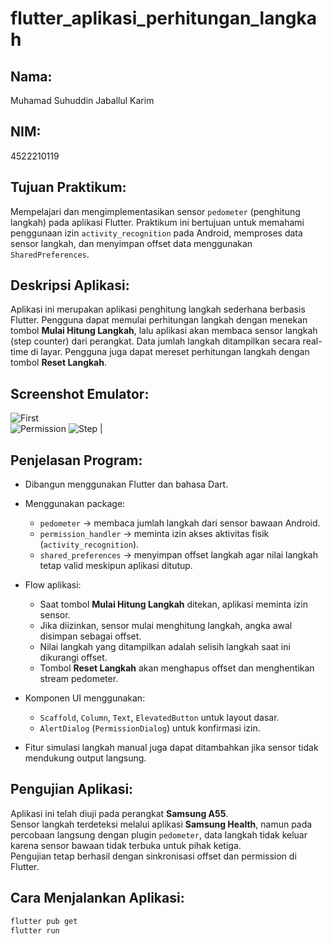 # flutter_aplikasi_perhitungan_langkah

## Nama:
Muhamad Suhuddin Jaballul Karim
## NIM: 
4522210119

## Tujuan Praktikum:
Mempelajari dan mengimplementasikan sensor `pedometer` (penghitung langkah) pada aplikasi Flutter. Praktikum ini bertujuan untuk memahami penggunaan izin `activity_recognition` pada Android, memproses data sensor langkah, dan menyimpan offset data menggunakan `SharedPreferences`.

## Deskripsi Aplikasi:
Aplikasi ini merupakan aplikasi penghitung langkah sederhana berbasis Flutter. Pengguna dapat memulai perhitungan langkah dengan menekan tombol **Mulai Hitung Langkah**, lalu aplikasi akan membaca sensor langkah (step counter) dari perangkat. Data jumlah langkah ditampilkan secara real-time di layar. Pengguna juga dapat mereset perhitungan langkah dengan tombol **Reset Langkah**.

## Screenshot Emulator:
![First](assets/images/display_first.jpg)  
![Permission](assets/images/display_permission.jpg)
![Step](assets/images/display_step.jpg) |

## Penjelasan Program:
- Dibangun menggunakan Flutter dan bahasa Dart.
- Menggunakan package:
  - `pedometer` → membaca jumlah langkah dari sensor bawaan Android.
  - `permission_handler` → meminta izin akses aktivitas fisik (`activity_recognition`).
  - `shared_preferences` → menyimpan offset langkah agar nilai langkah tetap valid meskipun aplikasi ditutup.
- Flow aplikasi:
  - Saat tombol **Mulai Hitung Langkah** ditekan, aplikasi meminta izin sensor.
  - Jika diizinkan, sensor mulai menghitung langkah, angka awal disimpan sebagai offset.
  - Nilai langkah yang ditampilkan adalah selisih langkah saat ini dikurangi offset.
  - Tombol **Reset Langkah** akan menghapus offset dan menghentikan stream pedometer.

- Komponen UI menggunakan:
  - `Scaffold`, `Column`, `Text`, `ElevatedButton` untuk layout dasar.
  - `AlertDialog` (`PermissionDialog`) untuk konfirmasi izin.

- Fitur simulasi langkah manual juga dapat ditambahkan jika sensor tidak mendukung output langsung.

## Pengujian Aplikasi:
Aplikasi ini telah diuji pada perangkat **Samsung A55**.  
Sensor langkah terdeteksi melalui aplikasi **Samsung Health**, namun pada percobaan langsung dengan plugin `pedometer`, data langkah tidak keluar karena sensor bawaan tidak terbuka untuk pihak ketiga.  
Pengujian tetap berhasil dengan sinkronisasi offset dan permission di Flutter.

## Cara Menjalankan Aplikasi:
```bash
flutter pub get
flutter run